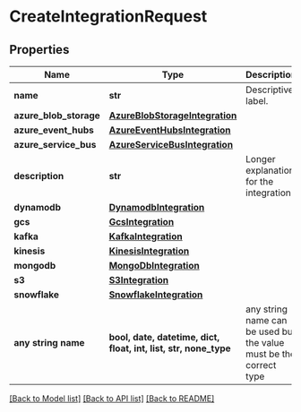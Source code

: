 # CreateIntegrationRequest


## Properties
Name | Type | Description | Notes
------------ | ------------- | ------------- | -------------
**name** | **str** | Descriptive label. | 
**azure_blob_storage** | [**AzureBlobStorageIntegration**](AzureBlobStorageIntegration.md) |  | [optional] 
**azure_event_hubs** | [**AzureEventHubsIntegration**](AzureEventHubsIntegration.md) |  | [optional] 
**azure_service_bus** | [**AzureServiceBusIntegration**](AzureServiceBusIntegration.md) |  | [optional] 
**description** | **str** | Longer explanation for the integration. | [optional] 
**dynamodb** | [**DynamodbIntegration**](DynamodbIntegration.md) |  | [optional] 
**gcs** | [**GcsIntegration**](GcsIntegration.md) |  | [optional] 
**kafka** | [**KafkaIntegration**](KafkaIntegration.md) |  | [optional] 
**kinesis** | [**KinesisIntegration**](KinesisIntegration.md) |  | [optional] 
**mongodb** | [**MongoDbIntegration**](MongoDbIntegration.md) |  | [optional] 
**s3** | [**S3Integration**](S3Integration.md) |  | [optional] 
**snowflake** | [**SnowflakeIntegration**](SnowflakeIntegration.md) |  | [optional] 
**any string name** | **bool, date, datetime, dict, float, int, list, str, none_type** | any string name can be used but the value must be the correct type | [optional]

[[Back to Model list]](../README.md#documentation-for-models) [[Back to API list]](../README.md#documentation-for-api-endpoints) [[Back to README]](../README.md)


